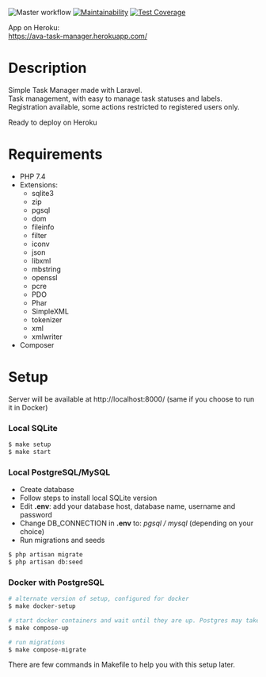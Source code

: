![Master workflow](https://github.com/ava239/task-manager/workflows/Master%20workflow/badge.svg)
[![Maintainability](https://api.codeclimate.com/v1/badges/e441353806d9c0c389db/maintainability)](https://codeclimate.com/github/ava239/task-manager/maintainability)
[![Test Coverage](https://api.codeclimate.com/v1/badges/e441353806d9c0c389db/test_coverage)](https://codeclimate.com/github/ava239/task-manager/test_coverage)

App on Heroku:  
https://ava-task-manager.herokuapp.com/

# Description
Simple Task Manager made with Laravel.  
Task management, with easy to manage task statuses and labels. Registration available, some actions restricted to registered users only.
  
Ready to deploy on Heroku

# Requirements
- PHP 7.4
- Extensions:
    * sqlite3
    * zip
    * pgsql
    * dom
    * fileinfo
    * filter
    * iconv
    * json
    * libxml
    * mbstring
    * openssl
    * pcre
    * PDO
    * Phar
    * SimpleXML
    * tokenizer
    * xml
    * xmlwriter
- Composer
    
# Setup
Server will be available at http://localhost:8000/ (same if you choose to run it in Docker)
### Local SQLite
``` sh
$ make setup
$ make start
```
### Local PostgreSQL/MySQL
- Create database
- Follow steps to install local SQLite version
- Edit **.env**: add your database host, database name, username and password
- Change DB_CONNECTION in **.env** to: *pgsql / mysql* (depending on your choice)
- Run migrations and seeds
``` sh
$ php artisan migrate
$ php artisan db:seed
```

### Docker with PostgreSQL
``` sh
# alternate version of setup, configured for docker
$ make docker-setup

# start docker containers and wait until they are up. Postgres may take some time on first run.
$ make compose-up

# run migrations
$ make compose-migrate
```
There are few commands in Makefile to help you with this setup later.
